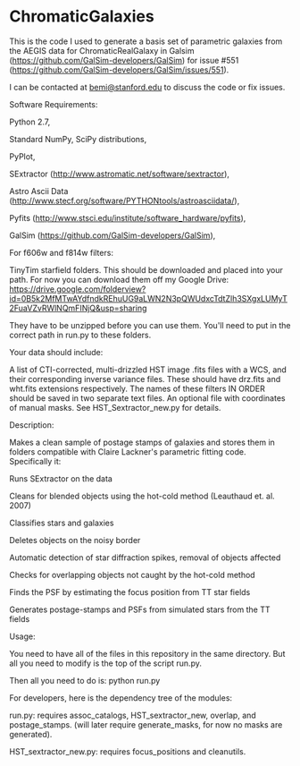 # ChromaticGalaxies

This is the code I used to generate a basis set of parametric galaxies from the AEGIS 
data for ChromaticRealGalaxy in Galsim (https://github.com/GalSim-developers/GalSim) for 
issue #551 (https://github.com/GalSim-developers/GalSim/issues/551). 

I can be contacted at bemi@stanford.edu to discuss the code or fix issues.

Software Requirements:

Python 2.7,

Standard NumPy, SciPy distributions,

PyPlot,

SExtractor (http://www.astromatic.net/software/sextractor),

Astro Ascii Data (http://www.stecf.org/software/PYTHONtools/astroasciidata/),

Pyfits (http://www.stsci.edu/institute/software_hardware/pyfits),

GalSim (https://github.com/GalSim-developers/GalSim),

For f606w and f814w filters: 

TinyTim starfield folders. This should be downloaded and placed into your path. 
For now you can download them off my Google Drive:
https://drive.google.com/folderview?id=0B5k2MfMTwAYdfndkREhuUG9aLWN2N3pQWUdxcTdtZlh3SXgxLUMyT2FuaVZvRWlNQmFINjQ&usp=sharing

They have to be unzipped before you can use them. You'll need to put in the correct
path in run.py to these folders.


Your data should include:

A list of CTI-corrected, multi-drizzled HST image .fits files with a WCS, and their 
corresponding inverse variance files. These should have drz.fits and wht.fits extensions 
respectively. 
The names of these filters IN ORDER should be saved in two separate text files. 
An optional file with coordinates of manual masks. See HST_Sextractor_new.py for details.

Description:

Makes a clean sample of postage stamps of galaxies and stores them in folders
compatible with Claire Lackner's parametric fitting code. 
Specifically it:

Runs SExtractor on the data

Cleans for blended objects using the hot-cold method (Leauthaud et. al. 2007)

Classifies stars and galaxies

Deletes objects on the noisy border

Automatic detection of star diffraction spikes, removal of objects affected

Checks for overlapping objects not caught by the hot-cold method

Finds the PSF by estimating the focus position from TT star fields

Generates postage-stamps and PSFs from simulated stars from the TT fields

Usage:

You need to have all of the files in this repository in the same directory. But all you
need to modify is the top of the script run.py. 

Then all you need to do is:
python run.py

For developers, here is the dependency tree of the modules:

run.py: requires assoc_catalogs, HST_sextractor_new, overlap, and postage_stamps. 
(will later require generate_masks, for now no masks are generated). 

HST_sextractor_new.py: requires focus_positions and cleanutils. 






